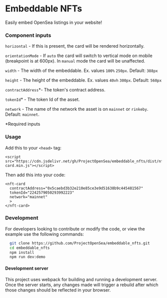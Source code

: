 # Embeddable NFTs
Easily embed OpenSea listings in your website!

### Component inputs

`horizontal` - If this is present, the card will be rendered horizontally.

`orientationMode` - If `auto` the card will switch to vertical 
mode on mobile (breakpoint is at 600px). In `manual` mode the card will be unaffected.

`width` - The width of the embeddable. Ex. values `100%` `250px`. Default: `388px`

`height` - The height of the embeddable. Ex. values `40vh` `300px`. Default: `560px`

`contractAddress`\*- The token's contract address.

`tokenId`\* - The token Id of the asset.

`network` - The name of the network the asset is on `mainnet` or `rinkeby`. Default: `mainnet`.

\*Required inputs

### Usage

Add this to your `<head>` tag:
```
<script src="https://cdn.jsdelivr.net/gh/ProjectOpenSea/embeddable_nfts/dist/nft-card.min.js"></script>
```

Then add this into your code:
```
<nft-card
  contractAddress="0x5caebd3b32e210e85ce3e9d51638b9c445481567"
  tokenId="2242579050293992223"
  network="mainnet"
  >
</nft-card>
```

### Development
For developers looking to contribute or modify the code, or view the example use the following commands:
```bash
  git clone https://github.com/ProjectOpenSea/embeddable_nfts.git
  cd embeddable_nfts
  npm install
  npm run dev:demo
```

#### Development server
This project uses webpack for building and running a development server. Once the server starts, any changes made will trigger a rebuild after which those changes should be reflected in your browser.
